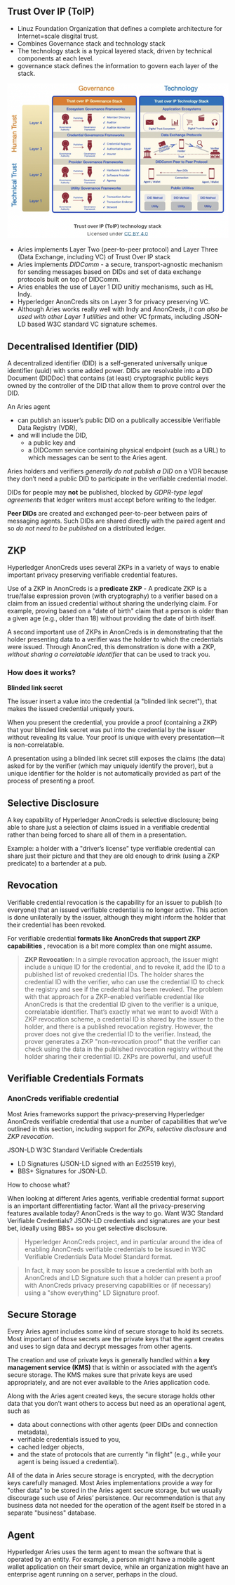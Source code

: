 
## Trust Over IP (ToIP)

- Linuz Foundation Organization that defines a complete architecture for Internet=scale disgital trust. 
- Combines Governance stack and technology stack 
- The technology stack is a typical layered stack, driven by technical components at each level. 
- governance stack defines the information to govern each layer of the stack.

![toip](assets/toip-arch.png)

- Aries implements Layer Two (peer-to-peer protocol) and Layer Three (Data Exchange, including VC) of Trust Over IP stack 
- Aries implements *DIDComm* - a secure, transport-agnostic mechanism for sending messages based on DIDs and set of data exchange protocols built on top of DIDComm.
- Aries enables the use of Layer 1 DID unitiy mechanisms, such as HL Indy. 
- Hyperledger AnonCreds sits on Layer 3 for privacy preserving VC. 
- Although Aries works really well with Indy and AnonCreds, *it can also be used with other Layer 1 utilities* and other VC fprmats, including JSON-LD based W3C standard VC signature schemes. 


## Decentralised Identifier (DID)

A decentralized identifier (DID) is a self-generated universally unique identifier (uuid) with some added power. DIDs are resolvable into a DID Document (DIDDoc) that contains (at least) cryptographic public keys owned by the controller of the DID that allow them to prove control over the DID.


An Aries agent 
- can publish an issuer’s public DID on a publically accessible Verifiable Data Registry (VDR), 
- and will include the DID, 
    - a public key and 
    - a DIDComm service containing physical endpoint (such as a URL) to which messages can be sent to the Aries agent.

Aries holders and verifiers *generally do not publish a DID* on a VDR because they don’t need a public DID to participate in the verifiable credential model. 

DIDs for people may **not** be published, blocked by *GDPR-type legal agreements* that ledger writers must accept before writing to the ledger.

**Peer DIDs** are created and exchanged peer-to-peer between pairs of messaging agents. Such DIDs are shared directly with the paired agent and so *do not need to be published* on a distributed ledger. 

## ZKP 

Hyperledger AnonCreds uses several ZKPs in a variety of ways to enable important privacy preserving verifiable credential features.

Use of a ZKP in AnonCreds is a **predicate ZKP** -  A predicate ZKP is a true/false expression proven (with cryptography) to a verifier based on a claim from an issued credential without sharing the underlying claim. For example, proving based on a "date of birth" claim that a person is older than a given age (e.g., older than 18) without providing the date of birth itself. 

A second important use of ZKPs in AnonCreds is in demonstrating that the holder presenting data to a verifier was the holder to which the credentials were issued. Through AnonCred, this demonstration is done with a ZKP, *without sharing a correlatable identifier* that can be used to track you. 

### How does it works?

**Blinded link secret** 

The issuer insert a value into the credential (a "blinded link secret"), that makes the issued credential uniquely yours.

When you present the credential, you provide a proof (containing a ZKP) that your blinded link secret was put into the credential by the issuer without revealing its value. Your proof is unique with every presentation—it is non-correlatable. 

A presentation using a blinded link secret still exposes the claims (the data) asked for by the verifier (which may uniquely identify the prover), but a unique identifier for the holder is not automatically provided as part of the process of presenting a proof.

## Selective Disclosure 

A key capability of Hyperledger AnonCreds is selective disclosure; being able to share just a selection of claims issued in a verifiable credential rather than being forced to share all of them in a presentation.

Example: a holder with a "driver’s license" type verifiable credential can share just their picture and that they are old enough to drink (using a ZKP predicate) to a bartender at a pub.

## Revocation 

Verifiable credential revocation is the capability for an issuer to publish (to everyone) that an issued verifiable credential is no longer active. This action is done unilaterally by the issuer, although they might inform the holder that their credential has been revoked. 

For verifiable credential **formats like AnonCreds that support ZKP capabilities** , revocation is a bit more complex than one might assume.


>  **ZKP Revocation**: In a simple revocation approach, the issuer might include a unique ID for the credential, and to revoke it, add the ID to a published list of revoked credential IDs. The holder shares the credential ID with the verifier, who can use the credential ID to check the registry and see if the credential has been revoked. The problem with that approach for a ZKP-enabled verifiable credential like AnonCreds is that the credential ID given to the verifier is a unique, correlatable identifier. That’s exactly what we want to avoid! With a ZKP revocation scheme, a credential ID is shared by the issuer to the holder, and there is a published revocation registry. However, the prover does not give the credential ID to the verifier. Instead, the prover generates a ZKP "non-revocation proof" that the verifier can check using the data in the published revocation registry without the holder sharing their credential ID. ZKPs are powerful, and useful!

## Verifiable Credentials Formats

### AnonCreds verifiable credential

Most Aries frameworks support the privacy-preserving Hyperledger AnonCreds verifiable credential that use a number of capabilities that we’ve outlined in this section, including support for *ZKPs*, *selective disclosure* and *ZKP revocation*.

JSON-LD W3C Standard Verifiable Credentials

- LD Signatures (JSON-LD signed with an Ed25519 key),
- BBS+ Signatures for JSON-LD.

How to choose what? 

When looking at different Aries agents, verifiable credential format support is an important differentiating factor. Want all the privacy-preserving features available today? AnonCreds is the way to go. Want W3C Standard Verifiable Credentials? JSON-LD credentials and signatures are your best bet, ideally using BBS+ so you get selective disclosure. 


>  Hyperledger AnonCreds project, and in particular around the idea of enabling AnonCreds verifiable credentials to be issued in W3C Verifiable Credentials Data Model Standard format.

> In fact, it may soon be possible to issue a credential with both an AnonCreds and LD Signature such that a holder can present a proof with AnonCreds privacy preserving capabilities or (if necessary) using a "show everything" LD Signature proof.


## Secure Storage 


Every Aries agent includes some kind of secure storage to hold its secrets. Most important of those secrets are the private keys that the agent creates and uses to sign data and decrypt messages from other agents.

The creation and use of private keys is generally handled within a **key management service (KMS)** that is within or associated with the agent’s secure storage. The KMS makes sure that private keys are used appropriately, and are not ever available to the Aries application code. 

Along with the Aries agent created keys, the secure storage holds other data that you don’t want others to access but need as an operational agent, such as 
- data about connections with other agents (peer DIDs and connection metadata), 
- verifiable credentials issued to you, 
- cached ledger objects, 
- and the state of protocols that are currently "in flight" (e.g., while your agent is being issued a credential).

All of the data in Aries secure storage is encrypted, with the decryption keys carefully managed. Most Aries implementations provide a way for "other data" to be stored in the Aries agent secure storage, but we usually discourage such use of Aries’ persistence. Our recommendation is that any business data not needed for the operation of the agent itself be stored in a separate "business" database. 

## Agent

Hyperledger Aries uses the term agent to mean the software that is operated by an entity. For example, a person might have a mobile agent wallet application on their smart device, while an organization might have an enterprise agent running on a server, perhaps in the cloud. 



